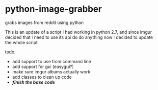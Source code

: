# python-image-grabber
grabs images from reddit using python

This is an update of a script I had working in python 2.7, and since imgur decided that I need to use its api do do anything now I decided to update the whole script

todo:

- add support to use from command line
- add support for gui (easygui?)
- make sure imgur albums actually work
- add classes to clean up code
- ***finish the base code***
